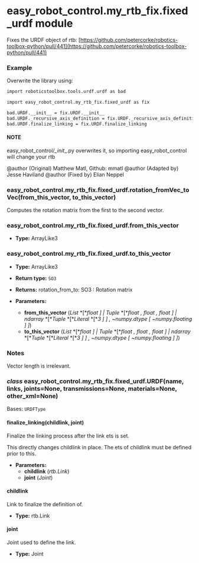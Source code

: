 # easy_robot_control.my_rtb_fix.fixed_urdf module

Fixes the URDF object of rtb: [https://github.com/petercorke/robotics-toolbox-python/pull/441](https://github.com/petercorke/robotics-toolbox-python/pull/441)

### Example

Overwrite the library using:

```default
import roboticstoolbox.tools.urdf.urdf as bad

import easy_robot_control.my_rtb_fix.fixed_urdf as fix

bad.URDF.__init__ = fix.URDF.__init__
bad.URDF._recursive_axis_definition = fix.URDF._recursive_axis_definition
bad.URDF.finalize_linking = fix.URDF.finalize_linking
```

#### NOTE
easy_robot_control/_\_init_\_.py overwrites it, so importing easy_robot_control             will change your rtb

@author (Original) Matthew Matl, Github: mmatl
@author (Adapted by) Jesse Haviland
@author (Fixed by) Elian Neppel

### easy_robot_control.my_rtb_fix.fixed_urdf.rotation_fromVec_toVec(from_this_vector, to_this_vector)

Computes the rotation matrix from the first to the second vector.

### easy_robot_control.my_rtb_fix.fixed_urdf.from_this_vector

* **Type:**
  ArrayLike3

### easy_robot_control.my_rtb_fix.fixed_urdf.to_this_vector

* **Type:**
  ArrayLike3

* **Return type:**
  `SO3`
* **Returns:**
  rotation_from_to: SO3
  : Rotation matrix
* **Parameters:**
  * **from_this_vector** (*List* *[**float* *]*  *|* *Tuple* *[**float* *,* *float* *,* *float* *]*  *|* *ndarray* *[**Tuple* *[**Literal* *[**3* *]* *]* *,*  *~numpy.dtype* *[* *~numpy.floating* *]* *]*)
  * **to_this_vector** (*List* *[**float* *]*  *|* *Tuple* *[**float* *,* *float* *,* *float* *]*  *|* *ndarray* *[**Tuple* *[**Literal* *[**3* *]* *]* *,*  *~numpy.dtype* *[* *~numpy.floating* *]* *]*)

### Notes

Vector length is irrelevant.

### *class* easy_robot_control.my_rtb_fix.fixed_urdf.URDF(name, links, joints=None, transmissions=None, materials=None, other_xml=None)

Bases: `URDFType`

#### finalize_linking(childlink, joint)

Finalize the linking process after the link ets is set.

This directly changes childlink in place.
The ets of childlink must be defined prior to this.

* **Parameters:**
  * **childlink** (*rtb.Link*)
  * **joint** (*Joint*)

#### childlink

Link to finalize the definition of.

* **Type:**
  rtb.Link

#### joint

Joint used to define the link.

* **Type:**
  Joint
